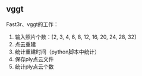 ## vggt
Fast3r、vggt的工作： 
1. 输入照片个数：[2, 3, 4, 6, 8, 12, 16, 20, 24, 28, 32]
2. 点云重建
3. 统计重建时间（python脚本中统计）
4. 保存ply点云文件
5. 统计ply点云个数
